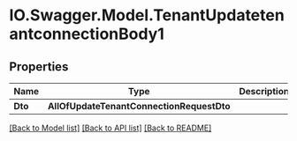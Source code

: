 # IO.Swagger.Model.TenantUpdatetenantconnectionBody1
## Properties

Name | Type | Description | Notes
------------ | ------------- | ------------- | -------------
**Dto** | **AllOfUpdateTenantConnectionRequestDto** |  | [optional] 

[[Back to Model list]](../README.md#documentation-for-models) [[Back to API list]](../README.md#documentation-for-api-endpoints) [[Back to README]](../README.md)

